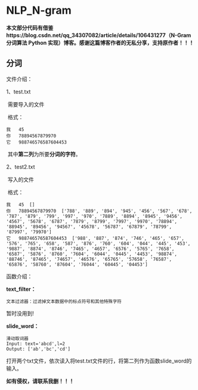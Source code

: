 # NLP_N-gram

**本文部分代码有借鉴https://blog.csdn.net/qq_34307082/article/details/106431277（N-Gram 分词算法 Python 实现）博客。感谢这篇博客作者的无私分享，支持原作者！！！**

## 分词

文件介绍：

1、test.txt

​		需要导入的文件

​		格式：

~~~text
我	45
你	78894567879970
它	988746576587604453
~~~



​		其中**第二列**为所要**分词的字符**。

2、test2.txt

​		写入的文件

​		格式：

~~~text
我	45	[]
你	78894567879970	['788', '889', '894', '945', '456', '567', '678', '787', '879', '799', '997', '970', '7889', '8894', '8945', '9456', '4567', '5678', '6787', '7879', '8799', '7997', '9970', '78894', '88945', '89456', '94567', '45678', '56787', '67879', '78799', '87997', '79970']
它	988746576587604453	['988', '887', '874', '746', '465', '657', '576', '765', '658', '587', '876', '760', '604', '044', '445', '453', '9887', '8874', '8746', '7465', '4657', '6576', '5765', '7658', '6587', '5876', '8760', '7604', '6044', '0445', '4453', '98874', '88746', '87465', '74657', '46576', '65765', '57658', '76587', '65876', '58760', '87604', '76044', '60445', '04453']
~~~

函数介绍：

**text_filter：**

```
文本过滤器：过滤掉文本数据中的标点符号和其他特殊字符
```

暂时没用到!

**slide_word：**


```
滑动取词器
Input: text='abcd',l=2
Output: ['ab','bc','cd']
```



打开两个txt文件，依次读入将test.txt文件的行，将第二列作为函数slide_word的输入。



**如有侵权，请联系我删！！！**
